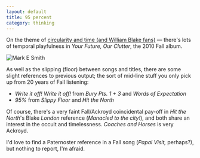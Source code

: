 ```yaml
---
layout: default
title: 95 percent
category: thinking
---
```


On the theme of [circularity and time (and William Blake fans)](http://theother.leonpaternoster.com/paternoster-row) — there's lots of temporal playfulness in _Your Future, Our Clutter_, the 2010 Fall album.

![Mark E Smith](http://www.kevchino.com/graffix/bandphotos/mark-e-smith_thefall_bp.jpg)

As well as the slipping (floor) between songs and titles, there are some slight references to previous output; the sort of mid-line stuff you only pick up from 20 years of Fall listening:

* _Write it off! Write it off!_ from _Bury Pts. 1 + 3_ and _Words of Expectation_
* _95%_ from _Slippy Floor_ and _Hit the North_

Of course, there's a very faint Fall/Ackroyd coincidental pay-off in _Hit the North_'s Blake _London_ reference (_Manacled to the city!_), and both share an interest in the occult and timelessness. _Coaches and Horses_ is very Ackroyd.

I'd love to find a Paternoster reference in a Fall song (_Papal Visit,_ perhaps?), but nothing to report, I'm afraid.
